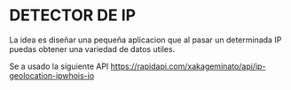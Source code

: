 # DETECTOR DE IP

La idea es diseñar una pequeña aplicacion que al pasar un determinada IP puedas
obtener una variedad de datos utiles.

Se a usado la siguiente API https://rapidapi.com/xakageminato/api/ip-geolocation-ipwhois-io
